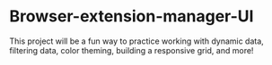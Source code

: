 # Browser-extension-manager-UI
This project will be a fun way to practice working with dynamic data, filtering data, color theming, building a responsive grid, and more!
